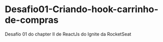 # Desafio01-Criando-hook-carrinho-de-compras
Desafío 01 do chapter II de ReactJs do Ignite da RocketSeat
